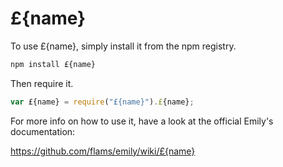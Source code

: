 £{name}
=======

To use £{name}, simply install it from the npm registry.

```bash
npm install £{name}
```

Then require it.

```js
var £{name} = require("£{name}").£{name};
```

For more info on how to use it, have a look at the official Emily's documentation:

https://github.com/flams/emily/wiki/£{name}
